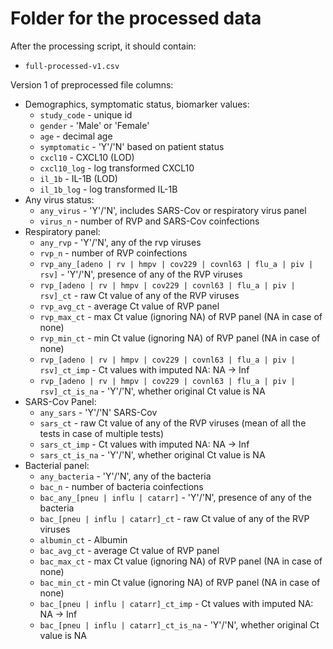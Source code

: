 # Folder for the processed data

After the processing script, it should contain:
* `full-processed-v1.csv`

Version 1 of preprocessed file columns:
* Demographics, symptomatic status, biomarker values:
    * `study_code` - unique id
    * `gender` - 'Male' or 'Female'
    * `age` - decimal age
    * `symptomatic` - 'Y'/'N' based on patient status
    * `cxcl10` - CXCL10 (LOD)
    * `cxcl10_log` - log transformed CXCL10
    * `il_1b` - IL-1B (LOD)
    * `il_1b_log` - log transformed IL-1B
* Any virus status:
    *  `any_virus` - 'Y'/'N', includes SARS-Cov or respiratory virus panel
    *  `virus_n` - number of RVP and SARS-Cov coinfections
* Respiratory panel:
    * `any_rvp` - 'Y'/'N', any of the rvp viruses
    * `rvp_n` - number of RVP coinfections
    * `rvp_any_[adeno | rv | hmpv | cov229 | covnl63 | flu_a | piv | rsv]` - 'Y'/'N', presence of any of the RVP viruses
    * `rvp_[adeno | rv | hmpv | cov229 | covnl63 | flu_a | piv | rsv]_ct` - raw Ct value of any of the RVP viruses
    * `rvp_avg_ct` - average Ct value of RVP panel
    * `rvp_max_ct` - max Ct value (ignoring NA) of RVP panel (NA in case of none)
    * `rvp_min_ct` - min Ct value (ignoring NA) of RVP panel (NA in case of none)
    * `rvp_[adeno | rv | hmpv | cov229 | covnl63 | flu_a | piv | rsv]_ct_imp` - Ct values with imputed NA: NA -> Inf
    * `rvp_[adeno | rv | hmpv | cov229 | covnl63 | flu_a | piv | rsv]_ct_is_na` - 'Y'/'N', whether original Ct value is NA
* SARS-Cov Panel:
    * `any_sars` - 'Y'/'N' SARS-Cov
    * `sars_ct` - raw Ct value of any of the RVP viruses (mean of all the tests in case of multiple tests)
    * `sars_ct_imp` - Ct values with imputed NA: NA -> Inf
    * `sars_ct_is_na` - 'Y'/'N', whether original Ct value is NA
* Bacterial panel:
    * `any_bacteria` - 'Y'/'N', any of the bacteria
    * `bac_n` - number of bacteria coinfections
    * `bac_any_[pneu | influ | catarr]` - 'Y'/'N', presence of any of the bacteria
    * `bac_[pneu | influ | catarr]_ct` - raw Ct value of any of the RVP viruses
    * `albumin_ct` - Albumin
    * `bac_avg_ct` - average Ct value of RVP panel
    * `bac_max_ct` - max Ct value (ignoring NA) of RVP panel (NA in case of none)
    * `bac_min_ct` - min Ct value (ignoring NA) of RVP panel (NA in case of none)
    * `bac_[pneu | influ | catarr]_ct_imp` - Ct values with imputed NA: NA -> Inf
    * `bac_[pneu | influ | catarr]_ct_is_na` - 'Y'/'N', whether original Ct value is NA